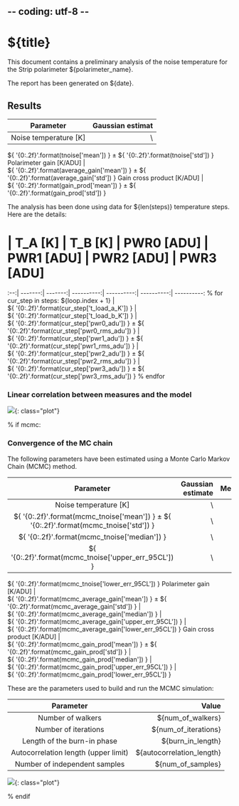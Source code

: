 ## -- coding: utf-8 --

<h1>${title}</h1>

This document contains a preliminary analysis of the noise temperature for
the Strip polarimeter ${polarimeter_name}.

The report has been generated on ${date}.

<h2>Results</h2>

  Parameter | Gaussian estimat
:----------:| -----------------:
Noise temperature [K] | \
   ${ '{0:.2f}'.format(tnoise['mean']) } ± ${ '{0:.2f}'.format(tnoise['std']) }
Polarimeter gain [K/ADU] | \
   ${ '{0:.2f}'.format(average_gain['mean']) } ± ${ '{0:.2f}'.format(average_gain['std']) }
Gain cross product [K/ADU] | \
   ${ '{0:.2f}'.format(gain_prod['mean']) } ± ${ '{0:.2f}'.format(gain_prod['std']) }

The analysis has been done using data for ${len(steps)} temperature steps. Here are the details:

#   | T_A [K] | T_B [K] | PWR0 [ADU] | PWR1 [ADU] | PWR2 [ADU] | PWR3 [ADU]
:--:| -------:| -------:| ----------:| ----------:| ----------:| ----------:
    % for cur_step in steps:
${loop.index + 1} | \
${ '{0:.2f}'.format(cur_step['t_load_a_K']) } | \
${ '{0:.2f}'.format(cur_step['t_load_b_K']) } | \
${ '{0:.2f}'.format(cur_step['pwr0_adu']) } ± ${ '{0:.2f}'.format(cur_step['pwr0_rms_adu']) } | \
${ '{0:.2f}'.format(cur_step['pwr1_adu']) } ± ${ '{0:.2f}'.format(cur_step['pwr1_rms_adu']) } | \
${ '{0:.2f}'.format(cur_step['pwr2_adu']) } ± ${ '{0:.2f}'.format(cur_step['pwr2_rms_adu']) } | \
${ '{0:.2f}'.format(cur_step['pwr3_adu']) } ± ${ '{0:.2f}'.format(cur_step['pwr3_rms_adu']) }
    % endfor

<h3>Linear correlation between measures and the model</h3>

![](tnoise_linear_correlation.svg){: class="plot"}

% if mcmc:

<h3>Convergence of the MC chain</h3>

The following parameters have been estimated using a Monte Carlo Markov Chain (MCMC) method.

  Parameter | Gaussian estimate | Median | Upper error | Lower error 
:----------:| -----------------:| ------:| ----------: | -----------:
Noise temperature [K] | \
   ${ '{0:.2f}'.format(mcmc_tnoise['mean']) } ± ${ '{0:.2f}'.format(mcmc_tnoise['std']) } | \
   ${ '{0:.2f}'.format(mcmc_tnoise['median']) } | \
   ${ '{0:.2f}'.format(mcmc_tnoise['upper_err_95CL']) } | \
   ${ '{0:.2f}'.format(mcmc_tnoise['lower_err_95CL']) }
Polarimeter gain [K/ADU] | \
   ${ '{0:.2f}'.format(mcmc_average_gain['mean']) } ± ${ '{0:.2f}'.format(mcmc_average_gain['std']) } | \
   ${ '{0:.2f}'.format(mcmc_average_gain['median']) } | \
   ${ '{0:.2f}'.format(mcmc_average_gain['upper_err_95CL']) } | \
   ${ '{0:.2f}'.format(mcmc_average_gain['lower_err_95CL']) }
Gain cross product [K/ADU] | \
   ${ '{0:.2f}'.format(mcmc_gain_prod['mean']) } ± ${ '{0:.2f}'.format(mcmc_gain_prod['std']) } | \
   ${ '{0:.2f}'.format(mcmc_gain_prod['median']) } | \
   ${ '{0:.2f}'.format(mcmc_gain_prod['upper_err_95CL']) } | \
   ${ '{0:.2f}'.format(mcmc_gain_prod['lower_err_95CL']) }


These are the parameters used to build and run the MCMC simulation:

Parameter | Value
:--------:| ----:
Number of walkers | ${num_of_walkers}
Number of iterations | ${num_of_iterations}
Length of the burn-in phase | ${burn_in_length}
Autocorrelation length (upper limit) | ${autocorrelation_length}
Number of independent samples | ${num_of_samples}

![](tnoise_corner_plot.svg){: class="plot"}

% endif
